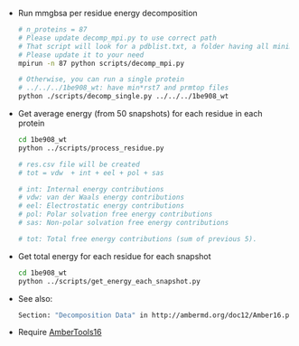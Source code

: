 - Run mmgbsa per residue energy decomposition

    ```bash
    # n_proteins = 87
    # Please update decomp_mpi.py to use correct path
    # That script will look for a pdblist.txt, a folder having all minimized rst7 files
    # Please update it to your need
    mpirun -n 87 python scripts/decomp_mpi.py

    # Otherwise, you can run a single protein
    # ../../../1be908_wt: have min*rst7 and prmtop files
    python ./scripts/decomp_single.py ../../../1be908_wt
    ```

- Get average energy (from 50 snapshots) for each residue in each protein

   ```bash
   cd 1be908_wt
   python ../scripts/process_residue.py

   # res.csv file will be created
   # tot = vdw  + int + eel + pol + sas

   # int: Internal energy contributions
   # vdw: van der Waals energy contributions
   # eel: Electrostatic energy contributions
   # pol: Polar solvation free energy contributions
   # sas: Non-polar solvation free energy contributions

   # tot: Total free energy contributions (sum of previous 5).
   ```

- Get total energy for each residue for each snapshot

    ```bash
    cd 1be908_wt
    python ../scripts/get_energy_each_snapshot.py
    ```

- See also:

    ```bash
    Section: "Decomposition Data" in http://ambermd.org/doc12/Amber16.pdf (page 675)
    ```

- Require [AmberTools16](http://ambermd.org/AmberTools16-get.html)
